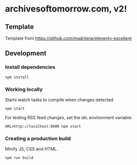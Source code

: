 # archivesoftomorrow.com, v2!

## Template

Template from https://github.com/madrilene/eleventy-excellent

## Development

### Install dependencies

```
npm install
```

### Working locally

Starts watch tasks to compile when changes detected

```
npm start
```

For testing RSS feed changes, set the `URL` environment variable:

```
URL=http://localhost:8080 npm start
```

### Creating a production build

Minify JS, CSS and HTML.

```
npm run build
```
